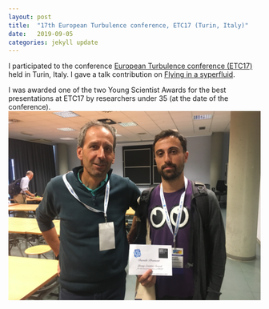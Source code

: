 ```yaml
---
layout: post
title:  "17th European Turbulence conference, ETC17 (Turin, Italy)"
date:   2019-09-05
categories: jekyll update
---
```


I participated to the conference [European Turbulence conference (ETC17)](http://www.etc17.it) held in Turin, Italy. 
I gave a talk contribution on [Flying in a syperfluid](./static/slides/190905_Torino.pdf).

I was awarded one of the two Young Scientist Awards for the best presentations at ETC17 by researchers under 35 (at the date of the conference).
![](./static/posts/IMG_3894.JPG "YoungScientistAward")
